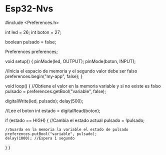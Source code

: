 # Esp32-Nvs

#include <Preferences.h>

int led = 26;
int boton = 27;

boolean pulsado = false;

Preferences preferences;

void setup()
{
  pinMode(led, OUTPUT);
  pinMode(boton, INPUT);

  //Inicia el espacio de memoria y el segundo valor debe ser falso
  preferences.begin("my-app", false);
}

void loop()
{
  //Obtiene el valor en la memoria variable y si no existe es falso
  pulsado = preferences.getBool("variable", false);

  digitalWrite(led, pulsado);
  delay(500);

  //Lee el boton
  int estado = digitalRead(boton);

  if (estado == HIGH)
  {
    //Cambia el estado actual
    pulsado = !pulsado;
    
    //Guarda en la memoria la variable el estado de pulsado
    preferences.putBool("variable", pulsado);
    delay(1000); //Espera 1 segundo
  }
}
